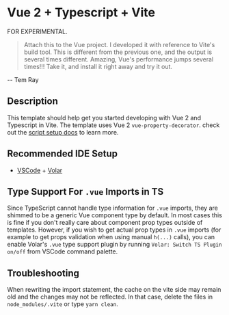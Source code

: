 # Vue 2 + Typescript + Vite

FOR EXPERIMENTAL.

> Attach this to the Vue project. I developed it with reference to Vite's build tool.
> This is different from the previous one, and the output is several times different. Amazing, Vue's performance jumps several times!!! Take it, and install it right away and try it out.

-- Tem Ray

## Description

This template should help get you started developing with Vue 2 and Typescript in Vite.
The template uses Vue 2 `vue-property-decorator`. check out the [script setup docs](https://github.com/kaorun343/vue-property-decorator#readme) to learn more.

## Recommended IDE Setup

- [VSCode](https://code.visualstudio.com/) + [Volar](https://marketplace.visualstudio.com/items?itemName=johnsoncodehk.volar)

## Type Support For `.vue` Imports in TS

Since TypeScript cannot handle type information for `.vue` imports, they are shimmed to be a generic Vue component type by default. In most cases this is fine if you don't really care about component prop types outside of templates. However, if you wish to get actual prop types in `.vue` imports (for example to get props validation when using manual `h(...)` calls), you can enable Volar's `.vue` type support plugin by running `Volar: Switch TS Plugin on/off` from VSCode command palette.

## Troubleshooting

When rewriting the import statement, the cache on the vite side may remain old and the changes may not be reflected. In that case, delete the files in `node_modules/.vite` or type `yarn clean`.
